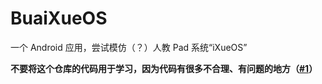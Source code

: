 # BuaiXueOS
一个 Android 应用，尝试模仿（？）人教 Pad 系统“iXueOS”  

**不要将这个仓库的代码用于学习，因为代码有很多不合理、有问题的地方（[#1](https://github.com/wrj2009/BuaiXueOS/issues)）**
